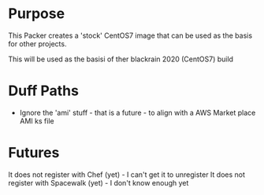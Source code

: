 Purpose
=======
This Packer creates a 'stock' CentOS7 image that can be used as the basis for other projects.

This will be used as the basisi of ther blackrain 2020 (CentOS7) build

Duff Paths
==========
- Ignore the 'ami' stuff - that is a future - to align with a AWS Market place AMI ks file

Futures
=======
It does not register with Chef (yet) - I can't get it to unregister
It does not register with Spacewalk (yet) - I don't know enough yet